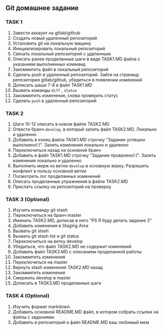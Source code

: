 ## Git домашнее задание
### TASK 1
1. Завести аккаунт на gitlab/github
2. Создать новый удаленный репозиторий
3. Установить git на локальную машину
4. Инициализировать локальный репозиторий
5. Связать локальный репозиторий с удаленным
6. Описать ранее проделанные шаги в виде TASK1.MD файла с указанием выполненных комманд
7. Закоммитить файл в локальный репозиторий
8. Сделать push в удаленный репозиторий. Зайти на страницу репозитория gitlab/github, убедиться в появлении изменений
9. Дописать шаши 7-8 в файл TASK1.MD
10. Вызвать команды `diff` , `status`
11. Закоммитить изменения, снова проверить статус
12. Сделать `push` в удаленный репозиторий

### TASK 2
1. Шаги 10-12 описать в новом файле TASK2.MD
2. Отвести бранч `develop`, в который залить файл TASK2.MD. Локально и удаленно
3. Добавить в конец файла TASK1.MD строчку "Задание успешно выполнено!:)". Залить изменения локально и удаленно
4. Переключиться назад на основной бранч
5. Добавить в файл TASK1.MD строчку "Задание провалено!:(". Залить изменения локально и удаленно
6. Выполнить мерж из ветки `develop` в основную верку. Разрешить конфликт в пользу основной ветки
7. Посмотреть лог проделанных изменений
8. Описать проделанные упражнения в файле TASK2.MD
9. Прислать ссылку на репозиторий на проверку

### TASK 3 (Optional)
1. Изучить команду git stash
2. Переключиться на бранч master
3. Именить TASK2.MD, дописав в него "PS Я буду делать задание 3"
4. Добавить изменения в Staging Area
5. Вызвать git stash
6. Вызвать git stash list и git status
7. Переключиться на ветку develop
8. Убедиться, что файл TASK2.MD не содержит изменений
9. Добавить файл TASK3.MD с описанием проделанной работы
10. Закоммитить изменения
11. Переключиться на master
12. Вернуть stash изменения TASK2.MD назад
13. Закоммитить изменения
14. Смержить develop в master
15. Дописать в TASK3.MD проделанные шаги

### TASK 4 (Optional)
1. Изучить формат markdown.
2. Добавить основной README.MD файл, в котором собрать ссылки на файлы с заданиями
3. Добавить в репозиторий и файл README.MD ваш любимый мем
